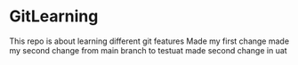 # GitLearning
This repo is about learning different git features
Made my first change
made my second change from main branch to testuat
made second change in uat